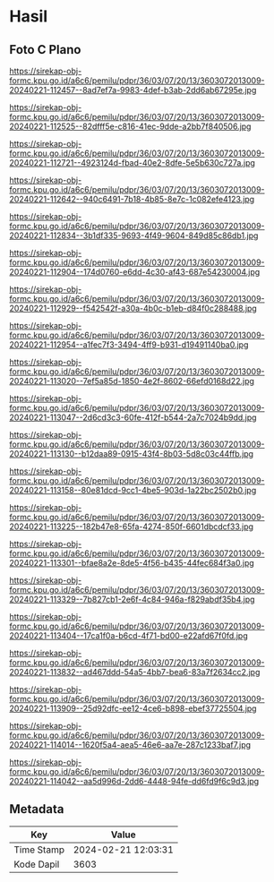 # Hasil

## Foto C Plano

https://sirekap-obj-formc.kpu.go.id/a6c6/pemilu/pdpr/36/03/07/20/13/3603072013009-20240221-112457--8ad7ef7a-9983-4def-b3ab-2dd6ab67295e.jpg

https://sirekap-obj-formc.kpu.go.id/a6c6/pemilu/pdpr/36/03/07/20/13/3603072013009-20240221-112525--82dfff5e-c816-41ec-9dde-a2bb7f840506.jpg

https://sirekap-obj-formc.kpu.go.id/a6c6/pemilu/pdpr/36/03/07/20/13/3603072013009-20240221-112721--4923124d-fbad-40e2-8dfe-5e5b630c727a.jpg

https://sirekap-obj-formc.kpu.go.id/a6c6/pemilu/pdpr/36/03/07/20/13/3603072013009-20240221-112642--940c6491-7b18-4b85-8e7c-1c082efe4123.jpg

https://sirekap-obj-formc.kpu.go.id/a6c6/pemilu/pdpr/36/03/07/20/13/3603072013009-20240221-112834--3b1df335-9693-4f49-9604-849d85c86db1.jpg

https://sirekap-obj-formc.kpu.go.id/a6c6/pemilu/pdpr/36/03/07/20/13/3603072013009-20240221-112904--174d0760-e6dd-4c30-af43-687e54230004.jpg

https://sirekap-obj-formc.kpu.go.id/a6c6/pemilu/pdpr/36/03/07/20/13/3603072013009-20240221-112929--f542542f-a30a-4b0c-b1eb-d84f0c288488.jpg

https://sirekap-obj-formc.kpu.go.id/a6c6/pemilu/pdpr/36/03/07/20/13/3603072013009-20240221-112954--a1fec7f3-3494-4ff9-b931-d19491140ba0.jpg

https://sirekap-obj-formc.kpu.go.id/a6c6/pemilu/pdpr/36/03/07/20/13/3603072013009-20240221-113020--7ef5a85d-1850-4e2f-8602-66efd0168d22.jpg

https://sirekap-obj-formc.kpu.go.id/a6c6/pemilu/pdpr/36/03/07/20/13/3603072013009-20240221-113047--2d6cd3c3-60fe-412f-b544-2a7c7024b9dd.jpg

https://sirekap-obj-formc.kpu.go.id/a6c6/pemilu/pdpr/36/03/07/20/13/3603072013009-20240221-113130--b12daa89-0915-43f4-8b03-5d8c03c44ffb.jpg

https://sirekap-obj-formc.kpu.go.id/a6c6/pemilu/pdpr/36/03/07/20/13/3603072013009-20240221-113158--80e81dcd-9cc1-4be5-903d-1a22bc2502b0.jpg

https://sirekap-obj-formc.kpu.go.id/a6c6/pemilu/pdpr/36/03/07/20/13/3603072013009-20240221-113225--182b47e8-65fa-4274-850f-6601dbcdcf33.jpg

https://sirekap-obj-formc.kpu.go.id/a6c6/pemilu/pdpr/36/03/07/20/13/3603072013009-20240221-113301--bfae8a2e-8de5-4f56-b435-44fec684f3a0.jpg

https://sirekap-obj-formc.kpu.go.id/a6c6/pemilu/pdpr/36/03/07/20/13/3603072013009-20240221-113329--7b827cb1-2e6f-4c84-946a-f829abdf35b4.jpg

https://sirekap-obj-formc.kpu.go.id/a6c6/pemilu/pdpr/36/03/07/20/13/3603072013009-20240221-113404--17ca1f0a-b6cd-4f71-bd00-e22afd67f0fd.jpg

https://sirekap-obj-formc.kpu.go.id/a6c6/pemilu/pdpr/36/03/07/20/13/3603072013009-20240221-113832--ad467ddd-54a5-4bb7-bea6-83a7f2634cc2.jpg

https://sirekap-obj-formc.kpu.go.id/a6c6/pemilu/pdpr/36/03/07/20/13/3603072013009-20240221-113909--25d92dfc-ee12-4ce6-b898-ebef37725504.jpg

https://sirekap-obj-formc.kpu.go.id/a6c6/pemilu/pdpr/36/03/07/20/13/3603072013009-20240221-114014--1620f5a4-aea5-46e6-aa7e-287c1233baf7.jpg

https://sirekap-obj-formc.kpu.go.id/a6c6/pemilu/pdpr/36/03/07/20/13/3603072013009-20240221-114042--aa5d996d-2dd6-4448-94fe-dd6fd9f6c9d3.jpg


## Metadata

| Key        | Value               |
| ---------- | ------------------- |
| Time Stamp | 2024-02-21 12:03:31 |
| Kode Dapil | 3603                |



